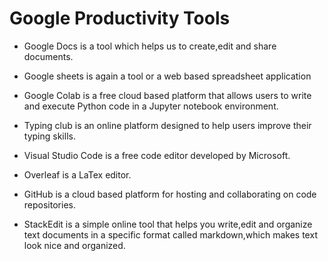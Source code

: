 # Google Productivity Tools
- Google Docs is a tool which helps us to create,edit and share documents.
- Google sheets is again a tool or a web based spreadsheet application  
- Google Colab is a free cloud based platform that allows users to write and execute Python code in a Jupyter notebook environment.

- Typing club is an online platform designed to help users improve their typing skills.
  
- Visual Studio Code is a free code editor developed by Microsoft.
  
- Overleaf is a LaTex editor.
  
- GitHub is a cloud based platform for hosting and collaborating on code repositories.
  
- StackEdit is a simple online tool that helps you write,edit and organize text documents in a specific format called markdown,which makes text look nice and organized.
